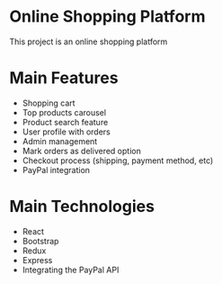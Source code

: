 # Online Shopping Platform
This project is an online shopping platform

# Main Features
* Shopping cart
* Top products carousel
* Product search feature
* User profile with orders
* Admin management
* Mark orders as delivered option
* Checkout process (shipping, payment method, etc)
* PayPal integration

# Main Technologies
* React
* Bootstrap
* Redux
* Express
* Integrating the PayPal API
